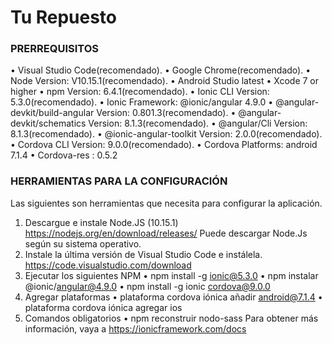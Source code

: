 # Tu Repuesto

### PRERREQUISITOS

•	Visual Studio Code(recomendado).
•	Google Chrome(recomendado).
•	Node Version: V10.15.1(recomendado).
•	Android Studio latest
•	Xcode 7 or higher
•	npm Version: 6.4.1(recomendado).
•	Ionic CLI Version: 5.3.0(recomendado).
•	Ionic Framework: @ionic/angular 4.9.0
•	@angular-devkit/build-angular Version: 0.801.3(recomendado).
•	@angular-devkit/schematics Version: 8.1.3(recomendado).
•	@angular/Cli Version: 8.1.3(recomendado).
•	@ionic-angular-toolkit Version: 2.0.0(recomendado).
•	Cordova CLI Version: 9.0.0(recomendado).
•	Cordova Platforms: android 7.1.4
•	Cordova-res : 0.5.2

### HERRAMIENTAS PARA LA CONFIGURACIÓN

Las siguientes son herramientas que necesita para configurar la aplicación.
1. Descargue e instale Node.JS (10.15.1)
https://nodejs.org/en/download/releases/
Puede descargar Node.Js según su sistema operativo.
2. Instale la última versión de Visual Studio Code e instálela.
https://code.visualstudio.com/download
4. Ejecutar los siguientes NPM
• npm install -g ionic@5.3.0
• npm instalar @ionic/angular@4.9.0
• npm install -g ionic cordova@9.0.0
5. Agregar plataformas
• plataforma cordova iónica añadir android@7.1.4
• plataforma cordova iónica agregar ios
6. Comandos obligatorios
• npm reconstruir nodo-sass
  Para obtener más información, vaya a
https://ionicframework.com/docs

